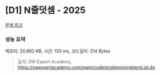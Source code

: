 # [D1] N줄덧셈 - 2025 

[문제 링크](https://swexpertacademy.com/main/code/problem/problemDetail.do?contestProbId=AV5QFZtaAscDFAUq) 

### 성능 요약

메모리: 20,892 KB, 시간: 133 ms, 코드길이: 214 Bytes



> 출처: SW Expert Academy, https://swexpertacademy.com/main/code/problem/problemList.do